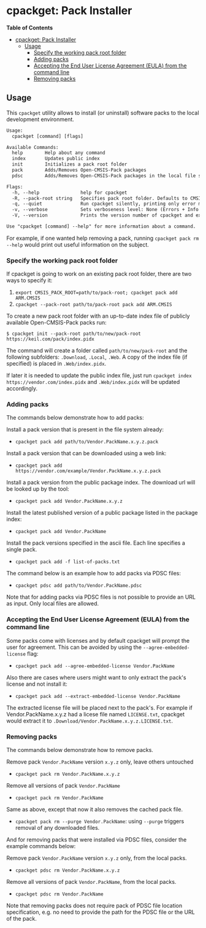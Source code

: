 # cpackget: Pack Installer

**Table of Contents**
- [cpackget: Pack Installer](#cpackget-pack-installer)
  - [Usage](#usage)
    - [Specify the working pack root folder](#specify-the-working-pack-root-folder)
    - [Adding packs](#adding-packs)
    - [Accepting the End User License Agreement (EULA) from the command line](#accepting-the-end-user-license-agreement-eula-from-the-command-line)
    - [Removing packs](#removing-packs)


## Usage

This `cpackget` utility allows to install (or uninstall) software packs to the local development environment.

```txt
Usage:
  cpackget [command] [flags]

Available Commands:
  help        Help about any command
  index       Updates public index
  init        Initializes a pack root folder
  pack        Adds/Removes Open-CMSIS-Pack packages
  pdsc        Adds/Removes Open-CMSIS-Pack packages in the local file system via PDSC files.

Flags:
  -h, --help               help for cpackget
  -R, --pack-root string   Specifies pack root folder. Defaults to CMSIS_PACK_ROOT environment variable
  -q, --quiet              Run cpackget silently, printing only error messages
  -v, --verbose            Sets verboseness level: None (Errors + Info + Warnings), -v (all + Debugging). Specify "-q" for no messages
  -V, --version            Prints the version number of cpackget and exit

Use "cpackget [command] --help" for more information about a command.
```

For example, if one wanted help removing a pack, running `cpackget pack rm --help` would print out useful information on the subject.

### Specify the working pack root folder

If cpackget is going to work on an existing pack root folder, there are two ways to specify it:

1. `export CMSIS_PACK_ROOT=path/to/pack-root; cpackget pack add ARM.CMSIS`
2. `cpackget --pack-root path/to/pack-root pack add ARM.CMSIS`

To create a new pack root folder with an up-to-date index file of publicly available Open-CMSIS-Pack packs run:

```
$ cpackget init --pack-root path/to/new/pack-root https://keil.com/pack/index.pidx
```

The command will create a folder called `path/to/new/pack-root` and the following subfolders: `.Download`, `.Local`, `.Web`.
A copy of the index file (if specified) is placed in `.Web/index.pidx`.

If later it is needed to update the public index file, just run `cpackget index https://vendor.com/index.pidx` and
`.Web/index.pidx` will be updated accordingly.


### Adding packs

The commands below demonstrate how to add packs:

Install a pack version that is present in the file system already:
* `cpackget pack add path/to/Vendor.PackName.x.y.z.pack`

Install a pack version that can be downloaded using a web link:
* `cpackget pack add https://vendor.com/example/Vendor.PackName.x.y.z.pack`

Install a pack version from the public package index. The download url will be looked up by the tool:
* `cpackget pack add Vendor.PackName.x.y.z`

Install the latest published version of a public package listed in the package index:
* `cpackget pack add Vendor.PackName`

Install the pack versions specified in the ascii file. Each line specifies a single pack.
* `cpackget pack add -f list-of-packs.txt`

The command below is an example how to add packs via PDSC files:
* `cpackget pdsc add path/to/Vendor.PackName.pdsc`

Note that for adding packs via PDSC files is not possible to provide an URL as input. Only local files are allowed.

### Accepting the End User License Agreement (EULA) from the command line

Some packs come with licenses and by default cpackget will prompt the user for agreement. This can be avoided
by using the `--agree-embedded-license` flag:

* `cpackget pack add --agree-embedded-license Vendor.PackName`

Also there are cases where users might want to only extract the pack's license and not install it:

* `cpackget pack add --extract-embedded-license Vendor.PackName`

The extracted license file will be placed next to the pack's. For example if Vendor.PackName.x.y.z had a licese file
named `LICENSE.txt`, cpackget would extract it to `.Download/Vendor.PackName.x.y.z.LICENSE.txt`.

### Removing packs

The commands below demonstrate how to remove packs.

Remove pack `Vendor.PackName` version `x.y.z` only, leave others untouched
* `cpackget pack rm Vendor.PackName.x.y.z`

Remove all versions of pack `Vendor.PackName`
* `cpackget pack rm Vendor.PackName`

Same as above, except that now it also removes the cached pack file.
* `cpackget pack rm --purge Vendor.PackName`: using `--purge` triggers removal of any downloaded files.

And for removing packs that were installed via PDSC files, consider the example commands below:

Remove pack `Vendor.PackName` version `x.y.z` only, from the local packs.
* `cpackget pdsc rm Vendor.PackName.x.y.z`

Remove all versions of pack `Vendor.PackName`, from the local packs.
* `cpackget pdsc rm Vendor.PackName`

Note that removing packs does not require pack of PDSC file location specification, e.g. no need to provide the path for the PDSC file or the URL of the pack.


